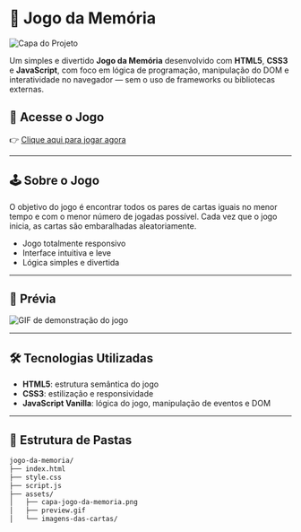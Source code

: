 # 🧠 Jogo da Memória

![Capa do Projeto](./assets/capa-jogo-da-memoria.png)

Um simples e divertido **Jogo da Memória** desenvolvido com **HTML5**, **CSS3** e **JavaScript**, com foco em lógica de programação, manipulação do DOM e interatividade no navegador — sem o uso de frameworks ou bibliotecas externas.

## 🚀 Acesse o Jogo

👉 [Clique aqui para jogar agora](https://seu-usuario.github.io/jogo-da-memoria/)

---

## 🕹️ Sobre o Jogo

O objetivo do jogo é encontrar todos os pares de cartas iguais no menor tempo e com o menor número de jogadas possível. Cada vez que o jogo inicia, as cartas são embaralhadas aleatoriamente.

- Jogo totalmente responsivo
- Interface intuitiva e leve
- Lógica simples e divertida

---

## 📸 Prévia

![GIF de demonstração do jogo](./assets/preview.gif)

---

## 🛠️ Tecnologias Utilizadas

- **HTML5**: estrutura semântica do jogo
- **CSS3**: estilização e responsividade
- **JavaScript Vanilla**: lógica do jogo, manipulação de eventos e DOM

---

## 📁 Estrutura de Pastas

```bash
jogo-da-memoria/
├── index.html
├── style.css
├── script.js
├── assets/
│   ├── capa-jogo-da-memoria.png
│   ├── preview.gif
│   └── imagens-das-cartas/

